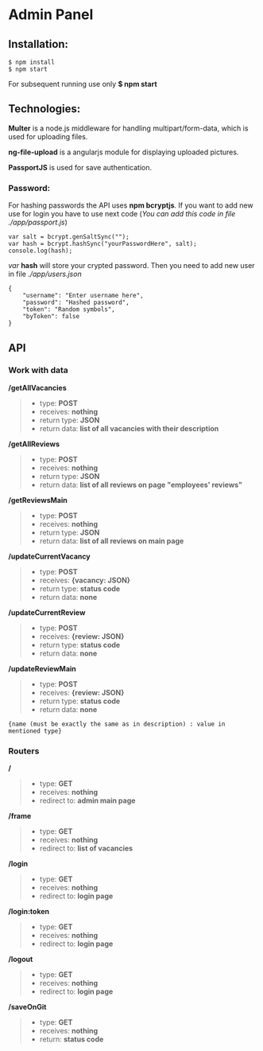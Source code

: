 Admin Panel
==========================

Installation:
-------------
```
$ npm install
$ npm start
```
For subsequent running use only **$ npm start**

Technologies:
-------------
**Multer** is a node.js middleware for handling multipart/form-data, which is used for uploading files.

**ng-file-upload** is a angularjs module for displaying uploaded pictures.

**PassportJS** is used for save authentication.

### Password:

For hashing passwords the API uses **npm bcryptjs**. 
If you want to add new use for login you have to use next code (*You can add this code in file ./app/passport.js*)

```
var salt = bcrypt.genSaltSync("");
var hash = bcrypt.hashSync("yourPasswordHere", salt);
console.log(hash);
```

*var* **hash** will store your crypted password. 
Then you need to add new user in file *./app/users.json*
```
{
    "username": "Enter username here",
    "password": "Hashed password",
    "token": "Random symbols",
    "byToken": false
}
```

API
---
### Work with data
**/getAllVacancies**
> - type: **POST**
> - receives: **nothing**
> - return type: **JSON**
> - return data: **list of all vacancies with their description**

**/getAllReviews**
> - type: **POST**
> - receives: **nothing**
> - return type: **JSON**
> - return data: **list of all reviews on page "employees' reviews"**

**/getReviewsMain**
> - type: **POST**
> - receives: **nothing**
> - return type: **JSON**
> - return data: **list of all reviews on main page**

**/updateCurrentVacancy**
> - type: **POST**
> - receives: **{vacancy: JSON}**
> - return type: **status code**
> - return data: **none**

**/updateCurrentReview**
> - type: **POST**
> - receives: **{review: JSON}**
> - return type: **status code**
> - return data: **none**

**/updateReviewMain**
> - type: **POST**
> - receives: **{review: JSON}**
> - return type: **status code**
> - return data: **none**

```
{name (must be exactly the same as in description) : value in mentioned type}
```

### Routers

**/**
> - type: **GET**
> - receives: **nothing**
> - redirect to: **admin main page**

**/frame**
> - type: **GET**
> - receives: **nothing**
> - redirect to: **list of vacancies**

**/login**
> - type: **GET**
> - receives: **nothing**
> - redirect to: **login page**

**/login:token**
> - type: **GET**
> - receives: **nothing**
> - redirect to: **login page**

**/logout**
> - type: **GET**
> - receives: **nothing**
> - redirect to: **login page**

**/saveOnGit**
> - type: **GET**
> - receives: **nothing**
> - return: **status code**

